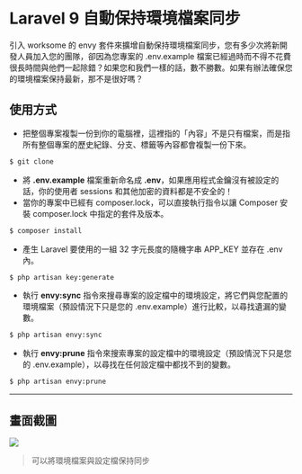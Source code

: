 # Laravel 9 自動保持環境檔案同步

引入 worksome 的 envy 套件來擴增自動保持環境檔案同步，您有多少次將新開發人員加入您的團隊，卻因為您專案的 .env.example 檔案已經過時而不得不花費很長時間與他們一起除錯？如果您和我們一樣的話，數不勝數。如果有辦法確保您的環境檔案保持最新，那不是很好嗎？

## 使用方式
- 把整個專案複製一份到你的電腦裡，這裡指的「內容」不是只有檔案，而是指所有整個專案的歷史紀錄、分支、標籤等內容都會複製一份下來。
```sh
$ git clone
```
- 將 __.env.example__ 檔案重新命名成 __.env__，如果應用程式金鑰沒有被設定的話，你的使用者 sessions 和其他加密的資料都是不安全的！
- 當你的專案中已經有 composer.lock，可以直接執行指令以讓 Composer 安裝 composer.lock 中指定的套件及版本。
```sh
$ composer install
```
- 產生 Laravel 要使用的一組 32 字元長度的隨機字串 APP_KEY 並存在 .env 內。
```sh
$ php artisan key:generate
```
- 執行 __envy:sync__ 指令來搜尋專案的設定檔中的環境設定，將它們與您配置的環境檔案（預設情況下只是您的 .env.example）進行比較，以尋找遺漏的變數。
```sh
$ php artisan envy:sync
```
- 執行 __envy:prune__ 指令來搜索專案的設定檔中的環境設定（預設情況下只是您的 .env.example），以尋找在任何設定檔中都找不到的變數。
```sh
$ php artisan envy:prune
```

----

## 畫面截圖
![](https://i.imgur.com/UGCs5TT.png)
> 可以將環境檔案與設定檔保持同步
